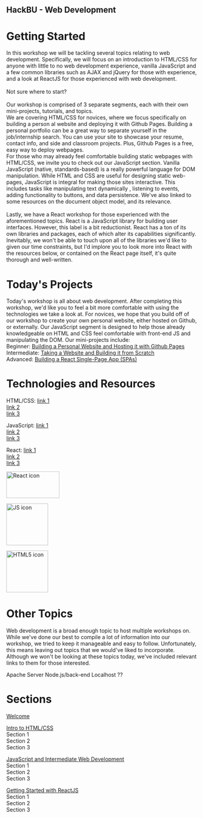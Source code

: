 ## HackBU - Web Development

# Getting Started

In this workshop we will be
tackling several topics relating to web development. Specifically, we will
focus on an introduction to HTML/CSS for anyone with little to no web development experience, vanilla JavaScript
and a few common libraries such as AJAX and jQuery for those with experience, and a look at ReactJS for those experienced with web development.
<br /> <br />
Not sure where to start? <br /> <br />
Our workshop is comprised of 3 separate segments, each with their own mini-projects, tutorials, and topics.
<br />
We are covering HTML/CSS for novices, where we focus specifically on building a person al website and deploying it with
Github Pages. Building a personal portfolio can be a great way to separate yourself in the job/internship search. You can
use your site to showcase your resume, contact info, and side and classroom projects. Plus, Github Pages is a free, easy way
to deploy webpages.
<br />
For those who may already feel comfortable building static webpages with HTML/CSS, we invite you to check out our JavaScript section.
Vanilla JavaScript (native, standards-based) is a really powerful language for DOM manipulation. While HTML and CSS are useful for
designing static web-pages, JavaScript is integral for making those sites interactive. This includes tasks like manipulating text dynamically
, listening to events, adding functionality to buttons, and data persistence. We've also linked to some resources on the document object model, and its relevance.  
<br />
Lastly, we have a React workshop for those experienced with the aforementioned topics. React is a JavaScript library for building user interfaces. However, this label is a bit reductionist. React has a ton of its own libraries and packages, each of which alter its capabilities significantly. Inevitably, we won't be able to touch upon all of the libraries we'd like to given our time constraints, but I'd implore you to look more into React with the resources below, or contained on the React page itself, it's quite thorough and well-written.

# Today's Projects

Today's workshop is all about web development. After completing this workshop,
we'd like you to feel a bit more comfortable with using the technologies we take a look at.
For novices, we hope that you
build off of our workshop to create your own personal website, either hosted on Github, or externally. Our JavaScript segment is designed to help those already knowledgeable on HTML and CSS feel comfortable with front-end JS and manipulating the DOM. Our mini-projects include: <br />
Beginner:   <a href="README.md">Building a Personal Website and Hosting it with Github Pages</a> <br />
Intermediate:   <a href="README.md">Taking a Website and Building it from Scratch</a> <br />
Advanced: <a href="README.md">Building a React Single-Page App (SPAs)</a>

# Technologies and Resources
HTML/CSS:
<a href="">link 1</a> <br />
<a href="">link 2</a> <br />
<a href="">link 3</a> <br />


JavaScript:
<a href="">link 1</a> <br />
<a href="">link 2</a> <br />
<a href="">link 3</a> <br />

React:
<a href="">link 1</a> <br />
<a href="">link 2</a> <br />
<a href="">link 3</a> <br />

<img src="https://hackernoon.com/hn-images/1*y6C4nSvy2Woe0m7bWEn4BA.png"
     alt="React icon"
     height="70" width="140" />

<img src="https://cdn.imgbin.com/1/19/8/imgbin-javascript-logo-html-comment-blog-others-rYkexXzhunDcAfiR8EJUGRYh9.jpg"
     alt="JS icon"
     height="110" width="110" />

<img src="https://logos-download.com/wp-content/uploads/2017/07/HTML5_logo.png"
     alt="HTML5 icon"
     height="110" width="110" />

# Other Topics

Web development is a broad enough topic to host multiple workshops on. While we've done our best to compile a lot of information into our workshop, we tried to keep it manageable and easy to follow. Unfortunately, this means leaving out
topics that we would've liked to incorporate. Although we won't be looking at these topics today, we've included relevant links to them for those interested.

<LIST TOPICS AND RESOURCES HERE>
Apache Server
Node.js/back-end
Localhost
??


# Sections

<a href="README.md">Welcome</a> <br />

<a href="README.md">Intro to HTML/CSS</a> <br />
Section 1<br />
Section 2<br />
Section 3<br />


<a href="README.md">JavaScript and Intermediate Web Development</a> <br />
Section 1<br />
Section 2<br />
Section 3<br />



<a href="README.md">Getting Started with ReactJS</a> <br />
Section 1<br />
Section 2<br />
Section 3<br />
